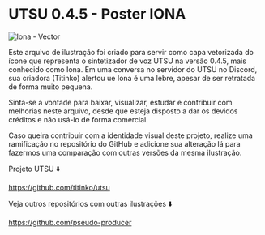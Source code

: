 # UTSU 0.4.5 - Poster IONA

![Iona - Vector](https://github.com/user-attachments/assets/e36eeceb-85f5-439e-99e7-07cabad0d6be)

Este arquivo de ilustração foi criado para servir como capa vetorizada do ícone que representa o sintetizador de voz UTSU na versão 0.4.5, mais conhecido como Iona. Em uma conversa no servidor do UTSU no Discord, sua criadora (Titinko) alertou ue Iona é uma lebre, apesar de ser retratada de forma muito pequena.

Sinta-se a vontade para baixar, visualizar, estudar e contribuir com melhorias neste arquivo, desde que esteja disposto a dar os devidos créditos e não usá-lo de forma comercial.

Caso queira contribuir com a identidade visual deste projeto, realize uma ramificação no repositório do GitHub e adicione sua alteração lá para fazermos uma comparação com outras versões da mesma ilustração.

Projeto UTSU ⬇️

https://github.com/titinko/utsu

Veja outros repositórios com outras ilustrações ⬇️

https://github.com/pseudo-producer
